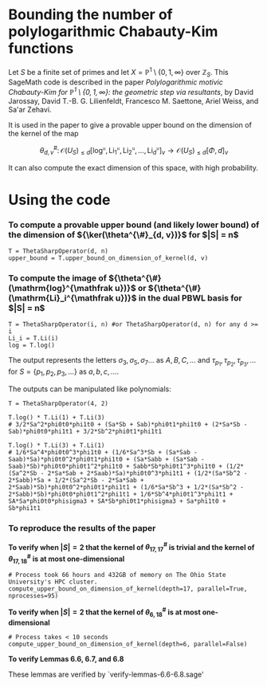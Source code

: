 # Bounding the number of polylogarithmic Chabauty-Kim functions

Let $S$ be a finite set of primes and let $`{X = \mathbb{P}^1\setminus\{0,1,\infty\}}`$ over $`{\mathbb Z_S}`$. This SageMath code is described in the paper <i><a>Polylogarithmic motivic Chabauty-Kim for $`{\mathbb{P}^1 \setminus \{ 0,1,\infty \}}`$: the geometric step via resultants</a></i>, by David Jarossay, David T.-B. G. Lilienfeldt, Francesco M. Saettone, Ariel Weiss, and Sa'ar Zehavi.

It is used in the paper to give a provable upper bound on the dimension of the kernel of the map
```math
\theta^{\#}_{d,v} \colon \mathcal{O}(U_S)_{\leq d}[\mathrm{log}^{\mathfrak{u}}, \mathrm{Li}_1^{\mathfrak{u}}, \mathrm{Li}_2^{\mathfrak{u}}, \ldots, \mathrm{Li}_d^{\mathfrak{u}}]_v \to \mathcal{O}(U_S)_{\leq d}[\Phi, d]_v
```
It can also compute the exact dimension of this space, with high probability.

<h1>Using the code</h1>

<h3>To compute a provable upper bound (and likely lower bound) of the dimension of ${\ker(\theta^{\#}_{d, v})}$ for $|S| = n$</h3>

```
T = ThetaSharpOperator(d, n)
upper_bound = T.upper_bound_on_dimension_of_kernel(d, v)
```

<h3>To compute the image of ${\theta^{\#}(\mathrm{log}^{\mathfrak u})}$ or ${\theta^{\#}(\mathrm{Li}_i^{\mathfrak u})}$ in the dual PBWL basis for $|S| = n$</h3>

```
T = ThetaSharpOperator(i, n) #or ThetaSharpOperator(d, n) for any d >= i
Li_i = T.Li(i)
log = T.log()
```

The output represents the letters $\sigma_3, \sigma_5, \sigma_7\ldots$ as $A, B, C, \ldots$ and $\tau_{p_1}, \tau_{p_2}, \tau_{p_3},\ldots$ for $`{S = \{p_1, p_2,p_3,\ldots\}}`$ as $a, b, c,\ldots$.

The outputs can be manipulated like polynomials:

```
T = ThetaSharpOperator(4, 2)

T.log() * T.Li(1) + T.Li(3)
# 3/2*Sa^2*phi0t0*phi1t0 + (Sa*Sb + Sab)*phi0t1*phi1t0 + (2*Sa*Sb - Sab)*phi0t0*phi1t1 + 3/2*Sb^2*phi0t1*phi1t1

T.log() * T.Li(3) + T.Li(1)
# 1/6*Sa^4*phi0t0^3*phi1t0 + (1/6*Sa^3*Sb + (Sa*Sab - Saab)*Sa)*phi0t0^2*phi0t1*phi1t0 + (Sa*Sabb + (Sa*Sab - Saab)*Sb)*phi0t0*phi0t1^2*phi1t0 + Sabb*Sb*phi0t1^3*phi1t0 + (1/2*(Sa^2*Sb - 2*Sa*Sab + 2*Saab)*Sa)*phi0t0^3*phi1t1 + (1/2*(Sa*Sb^2 - 2*Sabb)*Sa + 1/2*(Sa^2*Sb - 2*Sa*Sab + 2*Saab)*Sb)*phi0t0^2*phi0t1*phi1t1 + (1/6*Sa*Sb^3 + 1/2*(Sa*Sb^2 - 2*Sabb)*Sb)*phi0t0*phi0t1^2*phi1t1 + 1/6*Sb^4*phi0t1^3*phi1t1 + SA*Sa*phi0t0*phisigma3 + SA*Sb*phi0t1*phisigma3 + Sa*phi1t0 + Sb*phi1t1
````

<h3>To reproduce the results of the paper</h3>

**To verify when $|S| = 2$ that the kernel of $`{\theta^{\#}_{17, 17}}`$ is trivial and the kernel of $`{\theta^{\#}_{17, 18}}`$ is at most one-dimensional** 

```
# Process took 66 hours and 432GB of memory on The Ohio State University's HPC cluster.
compute_upper_bound_on_dimension_of_kernel(depth=17, parallel=True, nprocesses=95)
```

**To verify when $|S| = 2$ that the kernel of $`{\theta^{\#}_{6, 18}}`$ is at most one-dimensional**
```
# Process takes < 10 seconds
compute_upper_bound_on_dimension_of_kernel(depth=6, parallel=False)
```

**To verify Lemmas 6.6, 6.7, and 6.8**

These lemmas are verified by `verify-lemmas-6.6-6.8.sage'
